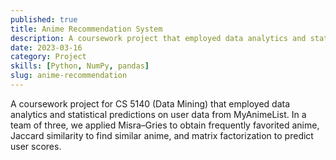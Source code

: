 ```yaml
---
published: true
title: Anime Recommendation System
description: A coursework project that employed data analytics and statistical predictions on user data from MyAnimeList.
date: 2023-03-16
category: Project
skills: [Python, NumPy, pandas]
slug: anime-recommendation
---
```


A coursework project for CS 5140 (Data Mining) that employed data analytics and statistical predictions on user data from MyAnimeList. In a team of three, we applied Misra–Gries to obtain frequently favorited anime, Jaccard similarity to find similar anime, and matrix factorization to predict user scores.
